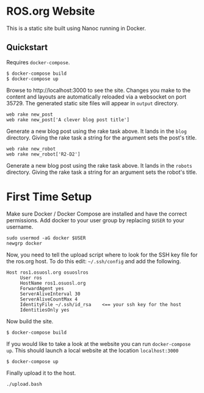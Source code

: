 # ROS.org Website

This is a static site built using Nanoc running in Docker.

## Quickstart

Requires `docker-compose`.

```
$ docker-compose build
$ docker-compose up
```

Browse to http://localhost:3000 to see the site. Changes you make to the content
and layouts are automatically reloaded via a websocket on port 35729. The
generated static site files will appear in `output` directory.

```
web rake new_post
web rake new_post['A clever blog post title']
```

Generate a new blog post using the rake task above. It lands in the `blog`
directory. Giving the rake task a string for the argument sets the post's title.

```
web rake new_robot
web rake new_robot['R2-D2']
```

Generate a new blog post using the rake task above. It lands in the `robots`
directory. Giving the rake task a string for an argument sets the robot's title.


# First Time Setup 

Make sure Docker / Docker Compose are installed and have the correct permissions. Add docker to your user group by replacing `$USER` to your username.

```
sudo usermod -aG docker $USER
newgrp docker

```

Now, you need to tell the upload script where to look for the SSH key file for the ros.org host. To do this edit:  `~/.ssh/config` and add the following. 

``` 
Host ros1.osuosl.org osuoslros
     User ros
     HostName ros1.osuosl.org
     ForwardAgent yes
     ServerAliveInterval 30
     ServerAliveCountMax 4
     IdentityFile ~/.ssh/id_rsa    <== your ssh key for the host
     IdentitiesOnly yes
```

Now build the site. 

```
$ docker-compose build
```

If you would like to take a look at the website you can run `docker-compose up`. This should launch a local website at the location `localhost:3000`

```
$ docker-compose up
```

Finally upload it to the host. 

```
./upload.bash
```


